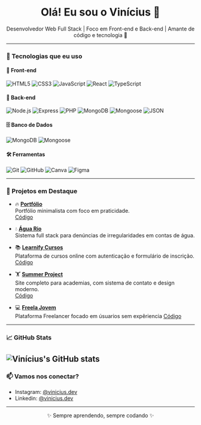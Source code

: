 
<h1 align="center">Olá! Eu sou o Vinícius 👋</h1>

<p align="center">
  Desenvolvedor Web Full Stack | Foco em Front-end e Back-end | Amante de código e tecnologia 🚀
</p>

---

### 🚀 Tecnologias que eu uso

#### 🧩 Front-end

![HTML5](https://img.shields.io/badge/HTML-E34F26?style=for-the-badge&logo=html5&logoColor=white)
![CSS3](https://img.shields.io/badge/CSS-1572B6?style=for-the-badge&logo=css3&logoColor=white)
![JavaScript](https://img.shields.io/badge/JavaScript-F7DF1E?style=for-the-badge&logo=javascript&logoColor=black)
![React](https://img.shields.io/badge/React-61DAFB?style=for-the-badge&logo=react&logoColor=black)
![TypeScript](https://img.shields.io/badge/TypeScript-3178C6?style=for-the-badge&logo=typescript&logoColor=white)

#### 🔧 Back-end

![Node.js](https://img.shields.io/badge/Node.js-339933?style=for-the-badge&logo=node.js&logoColor=white)
![Express](https://img.shields.io/badge/Express.js-000000?style=for-the-badge&logo=express&logoColor=white)
![PHP](https://img.shields.io/badge/PHP-777BB4?style=for-the-badge&logo=php&logoColor=white)
![MongoDB](https://img.shields.io/badge/MongoDB-47A248?style=for-the-badge&logo=mongodb&logoColor=white)
![Mongoose](https://img.shields.io/badge/Mongoose-880000?style=for-the-badge&logo=mongoose&logoColor=white)
![JSON](https://img.shields.io/badge/JSON-000000?style=for-the-badge&logo=json&logoColor=white)

#### 🗄️ Banco de Dados

![MongoDB](https://img.shields.io/badge/MongoDB-47A248?style=for-the-badge&logo=mongodb&logoColor=white)
![Mongoose](https://img.shields.io/badge/Mongoose-880000?style=for-the-badge&logo=mongoose&logoColor=white)

#### 🛠️ Ferramentas

![Git](https://img.shields.io/badge/Git-F05032?style=for-the-badge&logo=git&logoColor=white)
![GitHub](https://img.shields.io/badge/GitHub-181717?style=for-the-badge&logo=github&logoColor=white)
![Canva](https://img.shields.io/badge/Canva-00C4CC?style=for-the-badge&logo=canva&logoColor=white)
![Figma](https://img.shields.io/badge/Figma-F24E1E?style=for-the-badge&logo=figma&logoColor=white)

---

### 📌 Projetos em Destaque
- 🔥 [**Portfólio**](https://portifolio-vqqk.onrender.com/)  
  Portfólio minimalista com foco em praticidade.  
  [Código](https://github.com/Vinicius-dv/Portfolio_dev)
  
- 💧 [**Água Rio**](https://agua-rio.onrender.com/)  
  Sistema full stack para denúncias de irregularidades em contas de água.  

- 📚 [**Learnify Cursos**](https://vinicius-dv.github.io/plataforma_cursos/)  
  Plataforma de cursos online com autenticação e formulário de inscrição.  
  [Código](https://github.com/Vinicius-dv/plataforma_cursos)

- 🏋️ [**Summer Project**](https://vinicius-dv.github.io/Projeto_academia/)  
  Site completo para academias, com sistema de contato e design moderno.  
  [Código](https://github.com/Vinicius-dv/plataforma_cursos)

- 💻 [**Freela Jovem**](https://github.com/Vinicius-dv/plataforma_freelancer)  
  Plataforma Freelancer focado em    úsuarios sem expêriencia
  [Código](https://github.com/Vinicius-dv/plataforma_freelancer)
---

### 📈 GitHub Stats

![Vinícius's GitHub stats](https://github-readme-stats.vercel.app/api?username=Vinicius-dv&show_icons=true&theme=radical)
---

### 📫 Vamos nos conectar?

- Instagram: [@vinicius.dev](https://www.instagram.com/vinidev_sites/)
- Linkedin: [@vinicius.dev](https://www.linkedin.com/in/vinicius-henrrique/)
---

<p align="center">✨ Sempre aprendendo, sempre codando ✨</p>
